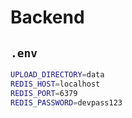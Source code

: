 # Backend 

## `.env`

```bash
UPLOAD_DIRECTORY=data
REDIS_HOST=localhost
REDIS_PORT=6379
REDIS_PASSWORD=devpass123
```
